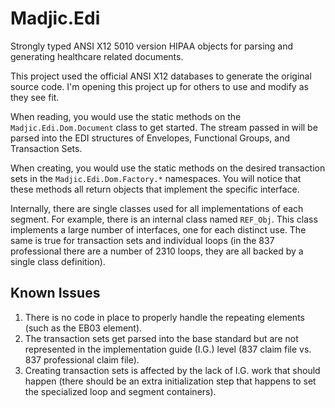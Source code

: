 # Madjic.Edi
Strongly typed ANSI X12 5010 version HIPAA objects for parsing and generating healthcare related documents.

This project used the official ANSI X12 databases to generate the original source code. I'm opening this project up for others to use and modify as they see fit.

When reading, you would use the static methods on the `Madjic.Edi.Dom.Document` class to get started. The stream passed in will be parsed into the EDI structures of Envelopes,
Functional Groups, and Transaction Sets.

When creating, you would use the static methods on the desired transaction sets in the `Madjic.Edi.Dom.Factory.*` namespaces. You will notice that these methods all return
objects that implement the specific interface.

Internally, there are single classes used for all implementations of each segment. For example, there is an internal class named `REF_Obj`. This class implements a large number
of interfaces, one for each distinct use. The same is true for transaction sets and individual loops (in the 837 professional there are a number of 2310 loops, they are all backed
by a single class definition).

## Known Issues
1. There is no code in place to properly handle the repeating elements (such as the EB03 element).
2. The transaction sets get parsed into the base standard but are not represented in the implementation guide (I.G.) level (837 claim file vs. 837 professional claim file).
3. Creating transaction sets is affected by the lack of I.G. work that should happen (there should be an extra initialization step that happens to set the specialized loop and segment containers).
